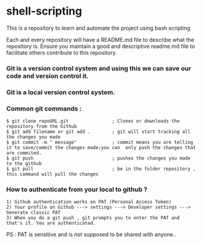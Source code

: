 # shell-scripting
This is a repository to learn and automate the project using bash scripting

Each and every repository will have a README.md file to describe what the repository is.
Ensure you maintain a good and descriptive readme.md file to facilitate others contribute to this repository.


### Git is a version control system and using this we can save our code and version control it.

### Git is a local version control system.

### Common git commands  :


```
$ git clone repoURL.git                ; Clones or downloads the repository from the Github
$ git add filename or git add .        ; git will start tracking all the changes you made
$ git commit -m " message"             ; commit means you are telling it to save/commit the changes made;you can  only push the changes that are commited.
$ git push                             ; pushes the changes you made to the github
$ git pull                             ; be in the folder repository , this command will pull the changes
```
### How to authenticate from your local to github ?


```
1) Github authentication works on PAT (Personal Access Token)
2) Your profile on Github ---> settings ---> Developer settings ---> Generate classic PAT
3) When you do a git push , git prompts you to enter the PAT and that's it. You are authenticated.

```
PS : PAT is sensitive and is not supposed to be shared with anyone..